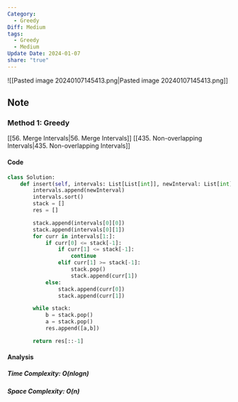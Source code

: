 ```yaml
---
Category:
  - Greedy
Diff: Medium
tags:
  - Greedy
  - Medium
Update Date: 2024-01-07
share: "true"
---
```


![[Pasted image 20240107145413.png|Pasted image 20240107145413.png]]
## Note

### Method 1: Greedy
[[56. Merge Intervals|56. Merge Intervals]] [[435. Non-overlapping Intervals|435. Non-overlapping Intervals]]
#### Code
```python
class Solution:
    def insert(self, intervals: List[List[int]], newInterval: List[int]) -> List[List[int]]:
        intervals.append(newInterval)
        intervals.sort()
        stack = []
        res = []

        stack.append(intervals[0][0])
        stack.append(intervals[0][1])
        for curr in intervals[1:]:
            if curr[0] <= stack[-1]:
                if curr[1] <= stack[-1]:
                    continue
                elif curr[1] >= stack[-1]:
                    stack.pop()
                    stack.append(curr[1])
            else:
                stack.append(curr[0])
                stack.append(curr[1])

        while stack:
            b = stack.pop()
            a = stack.pop()
            res.append([a,b])

        return res[::-1]
```
#### Analysis
##### Time Complexity: $O(nlogn)$
##### Space Complexity: $O(n)$

